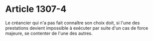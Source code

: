 # Article 1307-4

<p>Le créancier qui n'a pas fait connaître son choix doit, si l'une des prestations devient impossible à exécuter par suite d'un cas de force majeure, se contenter de l'une des autres.</p>